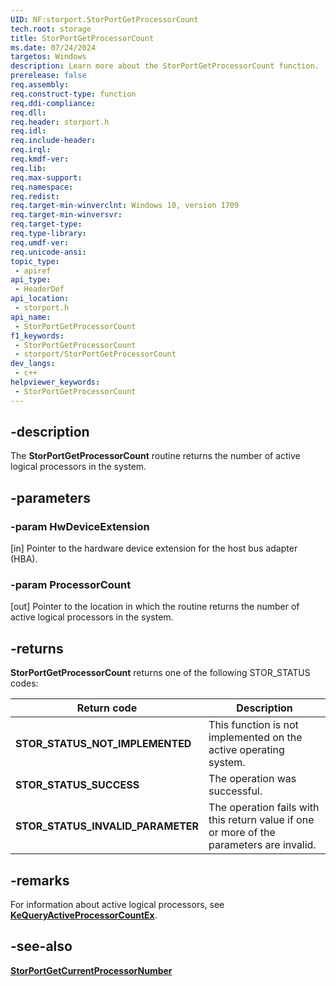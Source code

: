 ```yaml
---
UID: NF:storport.StorPortGetProcessorCount
tech.root: storage
title: StorPortGetProcessorCount
ms.date: 07/24/2024
targetos: Windows
description: Learn more about the StorPortGetProcessorCount function.
prerelease: false
req.assembly: 
req.construct-type: function
req.ddi-compliance: 
req.dll: 
req.header: storport.h
req.idl: 
req.include-header: 
req.irql: 
req.kmdf-ver: 
req.lib: 
req.max-support: 
req.namespace: 
req.redist: 
req.target-min-winverclnt: Windows 10, version 1709
req.target-min-winversvr: 
req.target-type: 
req.type-library: 
req.umdf-ver: 
req.unicode-ansi: 
topic_type:
 - apiref
api_type:
 - HeaderDef
api_location:
 - storport.h
api_name:
 - StorPortGetProcessorCount
f1_keywords:
 - StorPortGetProcessorCount
 - storport/StorPortGetProcessorCount
dev_langs:
 - c++
helpviewer_keywords:
 - StorPortGetProcessorCount
---
```


## -description

The **StorPortGetProcessorCount** routine returns the number of active logical processors in the system.

## -parameters

### -param HwDeviceExtension

[in] Pointer to the hardware device extension for the host bus adapter (HBA).

### -param ProcessorCount

[out] Pointer to the location in which the routine returns the number of active logical processors in the system.

## -returns

**StorPortGetProcessorCount** returns one of the following STOR_STATUS codes:

| Return code | Description |
| ----------- | ----------- |
| **STOR_STATUS_NOT_IMPLEMENTED** | This function is not implemented on the active operating system. |
| **STOR_STATUS_SUCCESS** | The operation was successful. |
| **STOR_STATUS_INVALID_PARAMETER** | The operation fails with this return value if one or more of the parameters are invalid. |

## -remarks

For information about active logical processors, see [**KeQueryActiveProcessorCountEx**](../wdm/nf-wdm-kequeryactiveprocessorcountex.md).

## -see-also

[**StorPortGetCurrentProcessorNumber**](nf-storport-storportgetcurrentprocessornumber.md)
